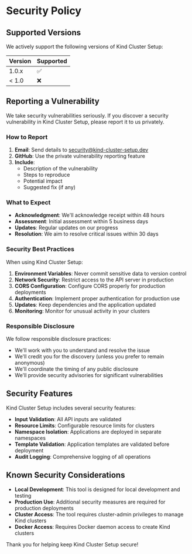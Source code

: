 # Security Policy

## Supported Versions

We actively support the following versions of Kind Cluster Setup:

| Version | Supported          |
| ------- | ------------------ |
| 1.0.x   | :white_check_mark: |
| < 1.0   | :x:                |

## Reporting a Vulnerability

We take security vulnerabilities seriously. If you discover a security vulnerability in Kind Cluster Setup, please report it to us privately.

### How to Report

1. **Email**: Send details to security@kind-cluster-setup.dev
2. **GitHub**: Use the private vulnerability reporting feature
3. **Include**: 
   - Description of the vulnerability
   - Steps to reproduce
   - Potential impact
   - Suggested fix (if any)

### What to Expect

- **Acknowledgment**: We'll acknowledge receipt within 48 hours
- **Assessment**: Initial assessment within 5 business days
- **Updates**: Regular updates on our progress
- **Resolution**: We aim to resolve critical issues within 30 days

### Security Best Practices

When using Kind Cluster Setup:

1. **Environment Variables**: Never commit sensitive data to version control
2. **Network Security**: Restrict access to the API server in production
3. **CORS Configuration**: Configure CORS properly for production deployments
4. **Authentication**: Implement proper authentication for production use
5. **Updates**: Keep dependencies and the application updated
6. **Monitoring**: Monitor for unusual activity in your clusters

### Responsible Disclosure

We follow responsible disclosure practices:

- We'll work with you to understand and resolve the issue
- We'll credit you for the discovery (unless you prefer to remain anonymous)
- We'll coordinate the timing of any public disclosure
- We'll provide security advisories for significant vulnerabilities

## Security Features

Kind Cluster Setup includes several security features:

- **Input Validation**: All API inputs are validated
- **Resource Limits**: Configurable resource limits for clusters
- **Namespace Isolation**: Applications are deployed in separate namespaces
- **Template Validation**: Application templates are validated before deployment
- **Audit Logging**: Comprehensive logging of all operations

## Known Security Considerations

- **Local Development**: This tool is designed for local development and testing
- **Production Use**: Additional security measures are required for production deployments
- **Cluster Access**: The tool requires cluster-admin privileges to manage Kind clusters
- **Docker Access**: Requires Docker daemon access to create Kind clusters

Thank you for helping keep Kind Cluster Setup secure!
